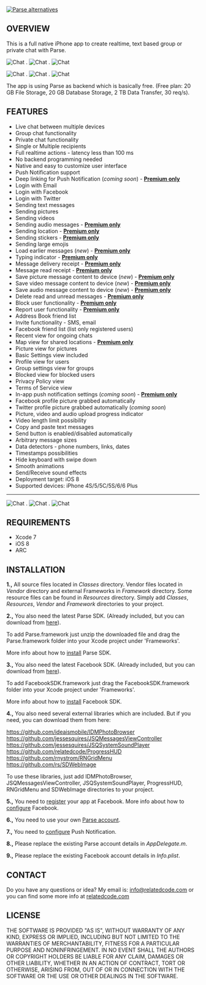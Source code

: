 [![Parse alternatives](http://relatedcode.com/github/header8.png)](https://github.com/relatedcode/ParseAlternatives)

## OVERVIEW

This is a full native iPhone app to create realtime, text based group or private chat with Parse.

![Chat](http://relatedcode.com/github/chat817.png)
.
![Chat](http://relatedcode.com/github/chat803.png)
.
![Chat](http://relatedcode.com/github/chat818.png)

![Chat](http://relatedcode.com/github/chat804.png)
.
![Chat](http://relatedcode.com/github/chat806.png)
.
![Chat](http://relatedcode.com/github/chat819.png)

The app is using Parse as backend which is basically free. (Free plan: 20 GB File Storage, 20 GB Database Storage, 2 TB Data Transfer, 30 req/s).

## FEATURES

- Live chat between multiple devices
- Group chat functionality
- Private chat functionality
- Single or Multiple recipients
- Full realtime actions - latency less than 100 ms
- No backend programming needed
- Native and easy to customize user interface
- Push Notification support
- Deep linking for Push Notification (<i>coming soon</i>) - **[Premium only](http://relatedcode.com/realtimepremium)**
- Login with Email
- Login with Facebook
- Login with Twitter
- Sending text messages
- Sending pictures
- Sending videos
- Sending audio messages - **[Premium only](http://relatedcode.com/realtimepremium)**
- Sending location - **[Premium only](http://relatedcode.com/realtimepremium)**
- Sending stickers - **[Premium only](http://relatedcode.com/realtimepremium)**
- Sending large emojis
- Load earlier messages (<i>new</i>) - **[Premium only](http://relatedcode.com/realtimepremium)**
- Typing indicator - **[Premium only](http://relatedcode.com/realtimepremium)**
- Message delivery receipt - **[Premium only](http://relatedcode.com/realtimepremium)**
- Message read receipt - **[Premium only](http://relatedcode.com/realtimepremium)**
- Save picture message content to device (<i>new</i>) - **[Premium only](http://relatedcode.com/realtimepremium)**
- Save video message content to device (<i>new</i>) - **[Premium only](http://relatedcode.com/realtimepremium)**
- Save audio message content to device (<i>new</i>) - **[Premium only](http://relatedcode.com/realtimepremium)**
- Delete read and unread messages - **[Premium only](http://relatedcode.com/realtimepremium)**
- Block user functionality - **[Premium only](http://relatedcode.com/realtimepremium)**
- Report user functionality - **[Premium only](http://relatedcode.com/realtimepremium)**
- Address Book friend list
- Invite functionality - SMS, email
- Facebook friend list (list only registered users)
- Recent view for ongoing chats
- Map view for shared locations - **[Premium only](http://relatedcode.com/realtimepremium)**
- Picture view for pictures
- Basic Settings view included
- Profile view for users
- Group settings view for groups
- Blocked view for blocked users
- Privacy Policy view
- Terms of Service view
- In-app push notification settings (<i>coming soon</i>) - **[Premium only](http://relatedcode.com/realtimepremium)**
- Facebook profile picture grabbed automatically
- Twitter profile picture grabbed automatically (<i>coming soon</i>)
- Picture, video and audio upload progress indicator
- Video length limit possibility
- Copy and paste text messages
- Send button is enabled/disabled automatically
- Arbitrary message sizes
- Data detectors - phone numbers, links, dates
- Timestamps possibilities
- Hide keyboard with swipe down
- Smooth animations
- Send/Receive sound effects
- Deployment target: iOS 8
- Supported devices: iPhone 4S/5/5C/5S/6/6 Plus

---

![Chat](http://relatedcode.com/github/chat809.png)
.
![Chat](http://relatedcode.com/github/chat811.png)
.
![Chat](http://relatedcode.com/github/chat812.png)


## REQUIREMENTS

- Xcode 7
- iOS 8
- ARC

## INSTALLATION

**1.,** All source files located in *Classes* directory. Vendor files located in *Vendor* directory and external Frameworks in *Framework* directory. Some resource files can be found in *Resources* directory. Simply add *Classes*, *Resources*, *Vendor* and *Framework* directories to your project.

**2.,** You also need the latest Parse SDK. (Already included, but you can download from [here](https://www.parse.com/docs/downloads)).

To add Parse.framework just unzip the downloaded file and drag the Parse.framework folder into your Xcode project under 'Frameworks'.

More info about how to [install](https://www.parse.com/apps/quickstart#parse_data/mobile/ios/native/existing) Parse SDK.

**3.,** You also need the latest Facebook SDK. (Already included, but you can download from [here](https://developers.facebook.com/docs/ios)).

To add FacebookSDK.framework just drag the FacebookSDK.framework folder into your Xcode project under 'Frameworks'.

More info about how to [install](https://developers.facebook.com/docs/ios/getting-started) Facebook SDK.

**4.,** You also need several external libraries which are included. But if you need, you can download them from here:

https://github.com/ideaismobile/IDMPhotoBrowser<br>
https://github.com/jessesquires/JSQMessagesViewController<br>
https://github.com/jessesquires/JSQSystemSoundPlayer<br>
https://github.com/relatedcode/ProgressHUD<br>
https://github.com/rnystrom/RNGridMenu<br>
https://github.com/rs/SDWebImage<br>

To use these libraries, just add IDMPhotoBrowser, JSQMessagesViewController, JSQSystemSoundPlayer, ProgressHUD, RNGridMenu and SDWebImage directories to your project.

**5.,** You need to [register](https://developers.facebook.com/apps) your app at Facebook. More info about how to [configure](https://developers.facebook.com/docs/ios/getting-started) Facebook.

**6.,** You need to use your own [Parse account](https://www.parse.com/#signup).

**7.,** You need to [configure](https://www.parse.com/tutorials/ios-push-notifications) Push Notification.

**8.,** Please replace the existing Parse account details in *AppDelegate.m*.

**9.,** Please replace the existing Facebook account details in *Info.plist*.


## CONTACT

Do you have any questions or idea? My email is: info@relatedcode.com or you can find some more info at [relatedcode.com](http://relatedcode.com)

## LICENSE

THE SOFTWARE IS PROVIDED "AS IS", WITHOUT WARRANTY OF ANY KIND, EXPRESS OR
IMPLIED, INCLUDING BUT NOT LIMITED TO THE WARRANTIES OF MERCHANTABILITY,
FITNESS FOR A PARTICULAR PURPOSE AND NONINFRINGEMENT. IN NO EVENT SHALL THE
AUTHORS OR COPYRIGHT HOLDERS BE LIABLE FOR ANY CLAIM, DAMAGES OR OTHER
LIABILITY, WHETHER IN AN ACTION OF CONTRACT, TORT OR OTHERWISE, ARISING FROM,
OUT OF OR IN CONNECTION WITH THE SOFTWARE OR THE USE OR OTHER DEALINGS IN
THE SOFTWARE.
